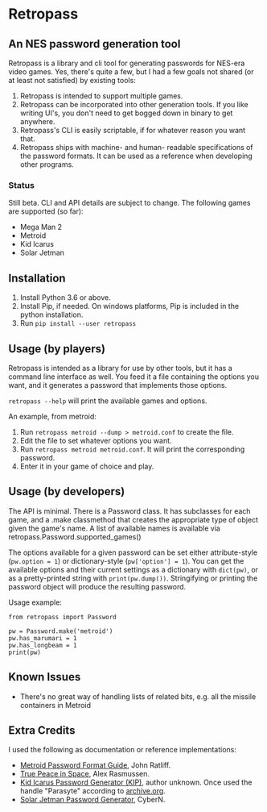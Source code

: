 # Retropass

## An NES password generation tool

Retropass is a library and cli tool for generating passwords for NES-era
video games. Yes, there's quite a few, but I had a few goals not shared
(or at least not satisfied) by existing tools:

1. Retropass is intended to support multiple games.
2. Retropass can be incorporated into other generation tools. If you
   like writing UI's, you don't need to get bogged down in binary to get
   anywhere.
3. Retropass's CLI is easily scriptable, if for whatever reason you want
   that.
4. Retropass ships with machine- and human- readable specifications of
   the password formats. It can be used as a reference when developing
   other programs.

### Status

Still beta. CLI and API details are subject to change. The following
games are supported (so far):

* Mega Man 2
* Metroid
* Kid Icarus
* Solar Jetman

## Installation

1. Install Python 3.6 or above.
2. Install Pip, if needed. On windows platforms, Pip is included in the
   python installation.
3. Run `pip install --user retropass`

## Usage (by players)

Retropass is intended as a library for use by other tools, but it has a
command line interface as well. You feed it a file containing the
options you want, and it generates a password that implements those
options.

`retropass --help` will print the available games and options.

An example, from metroid:

1. Run `retropass metroid --dump > metroid.conf` to create the file.
2. Edit the file to set whatever options you want.
3. Run `retropass metroid metroid.conf`. It will print the corresponding
   password.
4. Enter it in your game of choice and play.

## Usage (by developers)

The API is minimal. There is a Password class. It has subclasses for
each game, and a .make classmethod that creates the appropriate type of
object given the game's name. A list of available names is available via
retropass.Password.supported_games()

The options available for a given password can be set either
attribute-style (`pw.option = 1`) or dictionary-style (`pw['option'] =
1`). You can get the available options and their current settings as a
dictionary with `dict(pw)`, or as a pretty-printed string with
`print(pw.dump())`. Stringifying or printing the password object will
produce the resulting password.

Usage example:

```
from retropass import Password

pw = Password.make('metroid')
pw.has_marumari = 1
pw.has_longbeam = 1
print(pw)
```

## Known Issues

* There's no great way of handling lists of related bits, e.g. all the
  missile containers in Metroid

## Extra Credits

I used the following as documentation or reference implementations:

* [Metroid Password Format Guide][mpfg], John Ratliff.
* [True Peace in Space][tpis], Alex Rasmussen.
* [Kid Icarus Password Generator (KIP)][kip], author unknown. Once used the handle "Parasyte" according
  to [archive.org][kiparch].
* [Solar Jetman Password Generator][sjpg], CyberN.

[mpfg]: http://games.technoplaza.net/mpg/password.txt
[tpis]: https://www.truepeacein.space
[kip]: http://www.geocities.ws/passgens/pages/Kid_Icarus.htm
[kiparch]: https://web.archive.org/web/20060422233317/http://desnet.fobby.net/index.php?page=utilities&id=19
[sjpg]: https://unoriginal.org/people/cybern/solar_jetman.html
